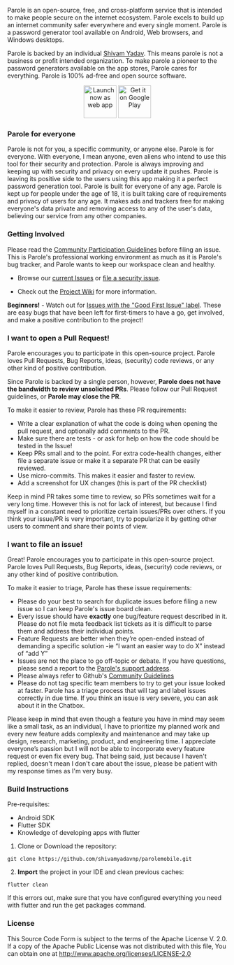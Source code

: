 Parole is an open-source, free, and cross-platform service that is intended to make people secure on the internet ecosystem. Parole excels to build up an internet community safer everywhere and every single moment. Parole is a password generator tool available on Android, Web browsers, and Windows desktops.

Parole is backed by an individual [Shivam Yadav](https://github.com/shivamyadavnp/). This means parole is not a business or profit intended organization. To make parole a pioneer to the password generators available on the app stores, Parole cares for everything. Parole is 100% ad-free and open source software.

<div align="center" >
<a href="https://shivamyadavnp.github.io/paroleuniversal/" target="_blank"><img src="https://www.access.earth/img/pwa.png" alt="Launch now as web app" height="75em"/></a>
<a href="https://play.google.com/store/apps/details?id=shivamyadav.paroleservice.android" target="_blank"><img src="https://upload.wikimedia.org/wikipedia/commons/thumb/7/78/Google_Play_Store_badge_EN.svg/1200px-Google_Play_Store_badge_EN.svg.png" alt="Get it on Google Play" height="75em"/></a>
</div>

### Parole for everyone
Parole is not for you, a specific community, or anyone else. Parole is for everyone. With everyone, I mean anyone, even aliens who intend to use this tool for their security and protection. Parole is always improving and keeping up with security and privacy on every update it pushes. Parole is leaving its positive side to the users using this app making it a perfect password generation tool. Parole is built for everyone of any age. Parole is kept up for people under the age of 18, it is built taking care of requirements and privacy of users for any age. It makes ads and trackers free for making everyone's data private and removing access to any of the user's data, believing our service from any other companies.

### Getting Involved

Please read the [Community Participation Guidelines](https://docs.github.com/en/github/site-policy/github-community-guidelines) before filing an issue. This is Parole's professional working environment as much as it is Parole's bug tracker, and Parole wants to keep our workspace clean and healthy.

* Browse our [current Issues](https://github.com/shivamyadavnp/parolemobile/issues) or [file a security issue](https://github.com/shivamyadavnp/parolemobile/issues).

* Check out the [Project Wiki](https://github.com/shivamyadavnp/parolemobile/wiki) for more information.

**Beginners!** - Watch out for [Issues with the "Good First Issue" label](https://github.com/shivamyadavnp/parolemobile/issues?q=is%3Aopen+is%3Aissue+label%3A%22good+first+issue%22). These are easy bugs that have been left for first-timers to have a go, get involved, and make a positive contribution to the project!


### I want to open a Pull Request!

Parole encourages you to participate in this open-source project. Parole loves Pull Requests, Bug Reports, ideas, (security) code reviews, or any other kind of positive contribution.

Since Parole is backed by a single person, however, **Parole does not have the bandwidth to review unsolicited PRs**. Please follow our Pull Request guidelines, or **Parole may close the PR**.

To make it easier to review, Parole has these PR requirements:
* Write a clear explanation of what the code is doing when opening the pull request, and optionally add comments to the PR.
* Make sure there are tests - or ask for help on how the code should be tested in the Issue!
* Keep PRs small and to the point. For extra code-health changes, either file a separate issue or make it a separate PR that can be easily reviewed.
* Use micro-commits. This makes it easier and faster to review.
* Add a screenshot for UX changes (this is part of the PR checklist)

Keep in mind PR takes some time to review, so PRs sometimes wait for a very long time. However this is not for lack of interest, but because I find myself in a constant need to prioritize certain issues/PRs over others. If you think your issue/PR is very important, try to popularize it by getting other users to comment and share their points of view.

### I want to file an issue!

Great! Parole encourages you to participate in this open-source project. Parole loves Pull Requests, Bug Reports, ideas, (security) code reviews, or any other kind of positive contribution.

To make it easier to triage, Parole has these issue requirements:

* Please do your best to search for duplicate issues before filing a new issue so I can keep Parole's issue board clean.
* Every issue should have **exactly** one bug/feature request described in it. Please do not file meta feedback list tickets as it is difficult to parse them and address their individual points.
* Feature Requests are better when they’re open-ended instead of demanding a specific solution -ie  “I want an easier way to do X” instead of “add Y”
* Issues are not the place to go off-topic or debate. If you have questions, please send a report to the [Parole's support address](https://paroleservice.page.link/reportservice/).
* Please always refer to Github's [Community Guidelines](https://docs.github.com/en/github/site-policy/github-community-guidelines)
* Please do not tag specific team members to try to get your issue looked at faster. Parole has a triage process that will tag and label issues correctly in due time. If you think an issue is very severe, you can ask about it in the Chatbox.

Please keep in mind that even though a feature you have in mind may seem like a small task, as an individual, I have to prioritize my planned work and every new feature adds complexity and maintenance and may take up design, research, marketing, product, and engineering time. I appreciate everyone’s passion but I will not be able to incorporate every feature request or even fix every bug. That being said, just because I haven't replied, doesn't mean I don't care about the issue, please be patient with my response times as I'm very busy.

### Build Instructions

Pre-requisites:
* Android SDK
* Flutter SDK
* Knowledge of developing apps with flutter

1. Clone or Download the repository:

  ```shell
  git clone https://github.com/shivamyadavnp/parolemobile.git
  ```

2. **Import** the project in your IDE and clean previous caches:

  ```shell
  flutter clean
  ```

 If this errors out, make sure that you have configured everything you need with flutter and run the get packages command.
  
  ### License
  This Source Code Form is subject to the terms of the Apache License V. 2.0. If a copy of the Apache Public License was not distributed with this file, You can obtain one at http://www.apache.org/licenses/LICENSE-2.0

